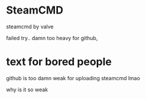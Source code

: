 # SteamCMD
steamcmd by valve

failed try.. damn too heavy for github,
# text for bored people
github is too damn weak for uploading steamcmd lmao

why is it so weak
